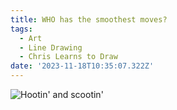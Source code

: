 ```yaml
---
title: WHO has the smoothest moves?
tags:
  - Art
  - Line Drawing
  - Chris Learns to Draw
date: '2023-11-18T10:35:07.322Z'
---
```


![Hootin' and scootin'](https://res.cloudinary.com/cpadilla/image/upload/v1699647693/chrisdpadilla/blog/art/owl_dance_Large_g8fgb8.jpg)
